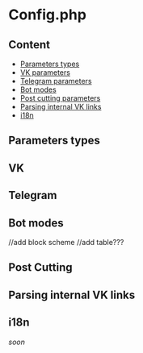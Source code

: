 # Config.php

## Content

* [Parameters types](#parameters-types)
* [VK parameters](#vk)
* [Telegram parameters](#telegram)
* [Bot modes](#bot-modes)
* [Post cutting parameters](#post-cutting)
* [Parsing internal VK links](#parsing-internal-vk-links)
* [i18n](#i18n)

## Parameters types

## VK

## Telegram

## Bot modes

//add block scheme
//add table???

## Post Cutting

## Parsing internal VK links

## i18n

*soon*